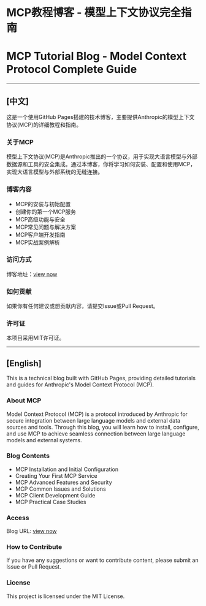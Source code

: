 # MCP教程博客 - 模型上下文协议完全指南

# MCP Tutorial Blog - Model Context Protocol Complete Guide

---

## [中文]

这是一个使用GitHub Pages搭建的技术博客，主要提供Anthropic的模型上下文协议(MCP)的详细教程和指南。

### 关于MCP

模型上下文协议(MCP)是Anthropic推出的一个协议，用于实现大语言模型与外部数据源和工具的安全集成。通过本博客，你将学习如何安装、配置和使用MCP，实现大语言模型与外部系统的无缝连接。

### 博客内容

- MCP的安装与初始配置
- 创建你的第一个MCP服务
- MCP高级功能与安全
- MCP常见问题与解决方案
- MCP客户端开发指南
- MCP实战案例解析

### 访问方式

博客地址：[view now](https://fshang.github.io/test.fshang.github.io/)

### 如何贡献

如果你有任何建议或想贡献内容，请提交Issue或Pull Request。

### 许可证

本项目采用MIT许可证。

---

## [English]

This is a technical blog built with GitHub Pages, providing detailed tutorials and guides for Anthropic's Model Context Protocol (MCP).

### About MCP

Model Context Protocol (MCP) is a protocol introduced by Anthropic for secure integration between large language models and external data sources and tools. Through this blog, you will learn how to install, configure, and use MCP to achieve seamless connection between large language models and external systems.

### Blog Contents

- MCP Installation and Initial Configuration
- Creating Your First MCP Service
- MCP Advanced Features and Security
- MCP Common Issues and Solutions
- MCP Client Development Guide
- MCP Practical Case Studies

### Access

Blog URL: [view now](https://fshang.github.io/test.fshang.github.io/)

### How to Contribute

If you have any suggestions or want to contribute content, please submit an Issue or Pull Request.

### License

This project is licensed under the MIT License.
